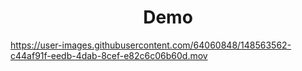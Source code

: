 <h1 align="center">Demo</h1> 

https://user-images.githubusercontent.com/64060848/148563562-c44af91f-eedb-4dab-8cef-e82c6c06b60d.mov
